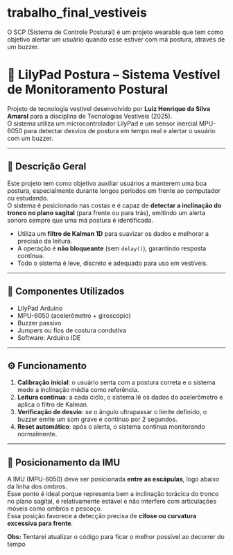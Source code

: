 # trabalho_final_vestiveis
O SCP (Sistema de Controle Postural) é um projeto wearable que tem como objetivo alertar um usuário quando esse estiver com má postura, através de um buzzer.

# 🦾 LilyPad Postura – Sistema Vestível de Monitoramento Postural

Projeto de tecnologia vestível desenvolvido por **Luiz Henrique da Silva Amaral** para a disciplina de Tecnologias Vestíveis (2025).  
O sistema utiliza um microcontrolador LilyPad e um sensor inercial MPU-6050 para detectar desvios de postura em tempo real e alertar o usuário com um buzzer.

---

## 📌 Descrição Geral

Este projeto tem como objetivo auxiliar usuários a manterem uma boa postura, especialmente durante longos períodos em frente ao computador ou estudando.  
O sistema é posicionado nas costas e é capaz de **detectar a inclinação do tronco no plano sagital** (para frente ou para trás), emitindo um alerta sonoro sempre que uma má postura é identificada.

- Utiliza um **filtro de Kalman 1D** para suavizar os dados e melhorar a precisão da leitura.
- A operação é **não bloqueante** (sem `delay()`), garantindo resposta contínua.
- Todo o sistema é leve, discreto e adequado para uso em vestíveis.

---

## 🧩 Componentes Utilizados

- LilyPad Arduino
- MPU-6050 (acelerômetro + giroscópio)
- Buzzer passivo
- Jumpers ou fios de costura condutiva
- Software: Arduino IDE

---

## ⚙️ Funcionamento

1. **Calibração inicial**: o usuário senta com a postura correta e o sistema mede a inclinação média como referência.
2. **Leitura contínua**: a cada ciclo, o sistema lê os dados do acelerômetro e aplica o filtro de Kalman.
3. **Verificação de desvio**: se o ângulo ultrapassar o limite definido, o buzzer emite um som grave e contínuo por 2 segundos.
4. **Reset automático**: após o alerta, o sistema continua monitorando normalmente.

---

## 📍 Posicionamento da IMU

A IMU (MPU-6050) deve ser posicionada **entre as escápulas**, logo abaixo da linha dos ombros.  
Esse ponto é ideal porque representa bem a inclinação torácica do tronco no plano sagital, é relativamente estável e não interfere com articulações móveis como ombros e pescoço.  
Essa posição favorece a detecção precisa de **cifose ou curvatura excessiva para frente**.

**Obs:** Tentarei atualizar o código para ficar o melhor possível ao decorrer do tempo

